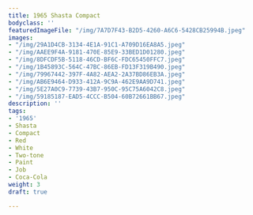```yaml
---
title: 1965 Shasta Compact
bodyclass: ''
featuredImageFile: "/img/7A7D7F43-B2D5-4260-A6C6-5428CB25994B.jpeg"
images:
- "/img/29A1D4CB-3134-4E1A-91C1-A709D16EA8A5.jpeg"
- "/img/AAEE9F4A-9181-470E-85E9-33BED1D01280.jpeg"
- "/img/8DFCDF5B-5118-46CD-BF6C-FDC65450FFC7.jpeg"
- "/img/1B45893C-564C-47BC-86EB-FD13F319B490.jpeg"
- "/img/79967442-397F-4A82-AEA2-2A37BD86EB3A.jpeg"
- "/img/AB6E9464-D933-412A-9C9A-462E9AA9D741.jpeg"
- "/img/5E27A0C9-7739-43B7-950C-95C75A6042C8.jpeg"
- "/img/59185187-EAD5-4CCC-B504-60B72661BB67.jpeg"
description: ''
tags:
- '1965'
- Shasta
- Compact
- Red
- White
- Two-tone
- Paint
- Job
- Coca-Cola
weight: 3
draft: true

---
```

